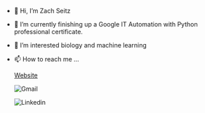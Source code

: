 - 👋 Hi, I’m Zach Seitz
- 🌱 I’m currently finishing up a Google IT Automation with Python professional certificate.
- 👀 I’m interested biology and machine learning
- 📫 How to reach me ...

     [Website](https://zachmichael14.github.io/gh_page/)
     
     ![Gmail](https://img.shields.io/badge/Gmail-D14836?style=for-the-badge&logo=gmail&logoColor=white)
     
     ![Linkedin](https://img.shields.io/badge/LinkedIn-0077B5?style=for-the-badge&logo=linkedin&logoColor=white)
     
     

<!---
zachmichael14/zachmichael14 is a ✨ special ✨ repository because its `README.md` (this file) appears on your GitHub profile.
You can click the Preview link to take a look at your changes.
--->
